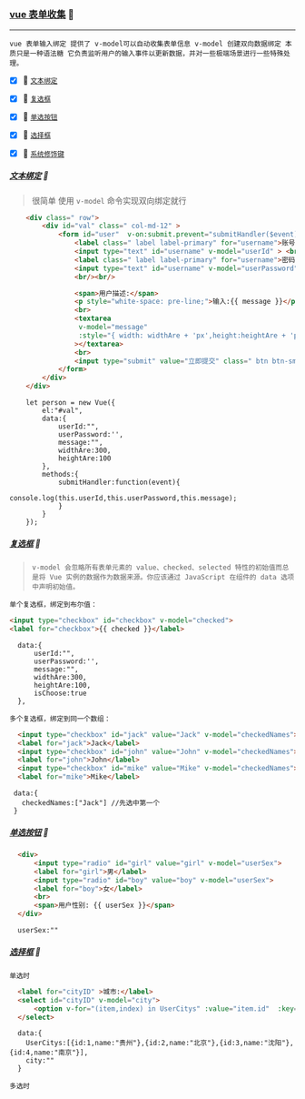 ### [vue 表单收集](#top) :maple_leaf: <b id="top"></b> 

----
`vue 表单输入绑定 提供了 v-model可以自动收集表单信息 v-model 创建双向数据绑定 本质只是一种语法糖 它负责监听用户的输入事件以更新数据，并对一些极端场景进行一些特殊处理。`

- [x] :maple_leaf: [`文本绑定`](#text)
- [x] :maple_leaf: [`复选框`](#check)
- [x] :maple_leaf: [`单选按钮`](#radio)
- [x] :maple_leaf: [`选择框`](#options)
- [x] :maple_leaf: [`系统修饰键`](#system)


##### [文本绑定](#top)  :maple_leaf: <b id="array"></b> 
> 很简单 使用 `v-model` 命令实现双向绑定就行 

```html
    <div class=" row">
        <div id="val" class=" col-md-12" >
            <form id="user"  v-on:submit.prevent="submitHandler($event)" >
                <label class=" label label-primary" for="username">账号</label>
                <input type="text" id="username" v-model="userId" > <br/><br/>
                <label class=" label label-primary" for="username">密码</label>
                <input type="text" id="username" v-model="userPassword" >
                <br/><br/>

                <span>用户描述:</span>
                <p style="white-space: pre-line;">输入:{{ message }}</p>
                <br>
                <textarea
                 v-model="message" 
                 :style="{ width: widthAre + 'px',height:heightAre + 'px' }"
                ></textarea>
                <br>
                <input type="submit" value="立即提交" class=" btn btn-sm btn-primary" />
            </form>
        </div>
    </div>
```

```node
    let person = new Vue({
        el:"#val",
        data:{
            userId:"",
            userPassword:'',
            message:"",
            widthAre:300,
            heightAre:100
        },
        methods:{
            submitHandler:function(event){
                console.log(this.userId,this.userPassword,this.message);
            }
        }
    });
```
##### [复选框](#top)  :maple_leaf: <b id="check"></b> 
> `v-model 会忽略所有表单元素的 value、checked、selected 特性的初始值而总是将 Vue 实例的数据作为数据来源。你应该通过 JavaScript 在组件的 data 选项中声明初始值。`

`单个复选框，绑定到布尔值：`

```html
<input type="checkbox" id="checkbox" v-model="checked">
<label for="checkbox">{{ checked }}</label>
```
```node
  data:{
      userId:"",
      userPassword:'',
      message:"",
      widthAre:300,
      heightAre:100,
      isChoose:true
  },
```
`多个复选框，绑定到同一个数组：`
```html
  <input type="checkbox" id="jack" value="Jack" v-model="checkedNames">
  <label for="jack">Jack</label>
  <input type="checkbox" id="john" value="John" v-model="checkedNames">
  <label for="john">John</label>
  <input type="checkbox" id="mike" value="Mike" v-model="checkedNames">
  <label for="mike">Mike</label>
```

```node
 data:{
   checkedNames:["Jack"] //先选中第一个
 }
```
##### [单选按钮](#top)  :maple_leaf: <b id="radio"></b> 
```html
  <div>
      <input type="radio" id="girl" value="girl" v-model="userSex">
      <label for="girl">男</label>
      <input type="radio" id="boy" value="boy" v-model="userSex">
      <label for="boy">女</label>
      <br>
      <span>用户性别: {{ userSex }}</span>
  </div>
```

```node
  userSex:""
```

##### [选择框](#top)  :maple_leaf: <b id="options"></b> 
`单选时`

```html
  <label for="cityID" >城市:</label>
  <select id="cityID" v-model="city">
      <option v-for="(item,index) in UserCitys" :value="item.id"  :key="item.id" >{{ item.name }}</option>
  </select>
```
```node
  data:{
    UserCitys:[{id:1,name:"贵州"},{id:2,name:"北京"},{id:3,name:"沈阳"},{id:4,name:"南京"}],
    city:""
  }
```
`多选时`
```html

```





























